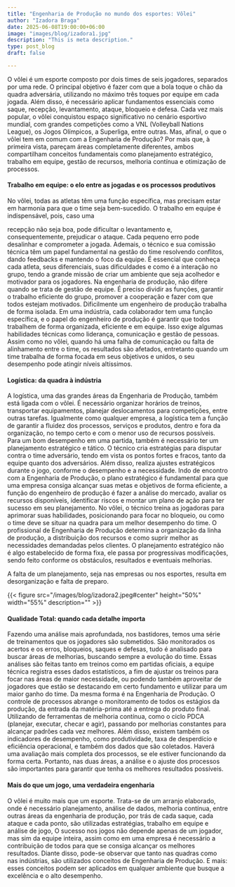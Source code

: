 ```yaml
---
title: "Engenharia de Produção no mundo dos esportes: Vôlei"
author: "Izadora Braga"
date: 2025-06-08T19:00:00+06:00
image: "images/blog/izadora1.jpg"
description: "This is meta description."
type: post_blog
draft: false

--- 
```


O vôlei é um esporte composto por dois times de seis jogadores, separados por uma
rede. O principal objetivo é fazer com que a bola toque o chão da quadra adversária, utilizando no
máximo três toques por equipe em cada jogada. Além disso, é necessário aplicar fundamentos
essenciais como saque, recepção, levantamento, ataque, bloqueio e defesa. Cada vez mais
popular, o vôlei conquistou espaço significativo no cenário esportivo mundial, com grandes
competições como a VNL (Volleyball Nations League), os Jogos Olímpicos, a Superliga, entre
outras.
Mas, afinal, o que o vôlei tem em comum com a Engenharia de Produção? Por mais que, à
primeira vista, pareçam áreas completamente diferentes, ambos compartilham conceitos
fundamentais como planejamento estratégico, trabalho em equipe, gestão de recursos, melhoria
contínua e otimização de processos.

#### Trabalho em equipe: o elo entre as jogadas e os processos produtivos


No vôlei, todas as atletas têm uma função específica, mas precisam estar em harmonia
para que o time seja bem-sucedido. O trabalho em equipe é indispensável, pois, caso uma

recepção não seja boa, pode dificultar o levantamento e, consequentemente, prejudicar o ataque.
Cada pequeno erro pode desalinhar e comprometer a jogada.
Ademais, o técnico e sua comissão técnica têm um papel fundamental na gestão do time
resolvendo conflitos, dando feedbacks e mantendo o foco da equipe. É essencial que conheça
cada atleta, seus diferenciais, suas dificuldades e como é a interação no grupo, tendo a grande
missão de criar um ambiente que seja acolhedor e motivador para os jogadores.
Na engenharia de produção, não difere quando se trata de gestão de equipe. É preciso
dividir as funções, garantir o trabalho eficiente do grupo, promover a cooperação e fazer com que
todos estejam motivados. Dificilmente um engenheiro de produção trabalha de forma isolada. Em
uma indústria, cada colaborador tem uma função específica, e o papel do engenheiro de
produção é garantir que todos trabalhem de forma organizada, eficiente e em equipe. Isso exige
algumas habilidades técnicas como liderança, comunicação e gestão de pessoas. Assim como no
vôlei, quando há uma falha de comunicação ou falta de alinhamento entre o time, os resultados
são afetados, entretanto quando um time trabalha de forma focada em seus objetivos e unidos, o
seu desempenho pode atingir níveis altíssimos.


#### Logística: da quadra à indústria

A logística, uma das grandes áreas da Engenharia de Produção, também está ligada com
o vôlei. É necessário organizar horários de treinos, transportar equipamentos, planejar
deslocamentos para competições, entre outras tarefas. Igualmente como qualquer empresa, a
logística tem a função de garantir a fluidez dos processos, serviços e produtos, dentro e fora da
organização, no tempo certo e com o menor uso de recursos possíveis.
Para um bom desempenho em uma partida, também é necessário ter um planejamento
estratégico e tático. O técnico cria estratégias para disputar contra o time adversário, tendo em
vista os pontos fortes e fracos, tanto da equipe quanto dos adversários. Além disso, realiza ajustes
estratégicos durante o jogo, conforme o desempenho e a necessidade. Indo de encontro com a
Engenharia de Produção, o plano estratégico é fundamental para que uma empresa consiga
alcançar suas metas e objetivos de forma eficiente, a função do engenheiro de produção é fazer
a análise do mercado, avaliar os recursos disponíveis, identificar riscos e montar um plano de
ação para ter sucesso em seu planejamento.
No vôlei, o técnico treina as jogadoras para aprimorar suas habilidades, posicionando para
focar no bloqueio, ou como o time deve se situar na quadra para um melhor desempenho do
time. O profissional de Engenharia de Produção determina a organização da linha de produção, a
distribuição dos recursos e como suprir melhor as necessidades demandadas pelos clientes.
O planejamento estratégico não é algo estabelecido de forma fixa, ele passa por
progressivas modificações, sendo feito conforme os obstáculos, resultados e eventuais melhorias.

A falta de um planejamento, seja nas empresas ou nos esportes, resulta em desorganização e
falta de preparo.


{{< figure src="/images/blog/izadora2.jpeg#center" height="50%" width="55%" description="" >}}


#### Qualidade Total: quando cada detalhe importa


Fazendo uma análise mais aprofundada, nos bastidores, temos uma série de
treinamentos que os jogadores são submetidos. São monitorados os acertos e os erros,
bloqueios, saques e defesas, tudo é analisado para buscar áreas de melhorias, buscando sempre
a evolução do time. Essas análises são feitas tanto em treinos como em partidas oficiais, a equipe
técnica registra esses dados estatísticos, a fim de ajustar os treinos para focar nas áreas de maior
necessidade, ou podendo também aproveitar de jogadores que estão se destacando em certo
fundamento e utilizar para um maior ganho do time.
Da mesma forma é na Engenharia de Produção. O controle de processos abrange o
monitoramento de todos os estágios da produção, da entrada da matéria-prima até a entrega do
produto final. Utilizando de ferramentas de melhoria contínua, como o ciclo PDCA (planejar,
executar, checar e agir), passando por melhorias constantes para alcançar padrões cada vez
melhores. Além disso, existem também os indicadores de desempenho, como produtividade,
taxa de desperdício e eficiência operacional, e também dos dados que são coletados. Haverá
uma avaliação mais completa dos processos, se ele estiver funcionando da forma certa. Portanto,
nas duas áreas, a análise e o ajuste dos processos são importantes para garantir que tenha os
melhores resultados possíveis.

#### Mais do que um jogo, uma verdadeira engenharia


O vôlei é muito mais que um esporte. Trata-se de um arranjo elaborado, onde é
necessário planejamento, análise de dados, melhoria contínua, entre outras áreas da engenharia
de produção, por trás de cada saque, cada ataque e cada ponto, são utilizadas estratégias,
trabalho em equipe e análise de jogo, O sucesso nos jogos não depende apenas de um jogador,
mas sim da equipe inteira, assim como em uma empresa é necessário a contribuição de todos
para que se consiga alcançar os melhores resultados.
Diante disso, pode-se observar que tanto nas quadras como nas indústrias, são utilizados
conceitos de Engenharia de Produção. E mais: esses conceitos podem ser aplicados em qualquer
ambiente que busque a excelência e o alto desempenho.

